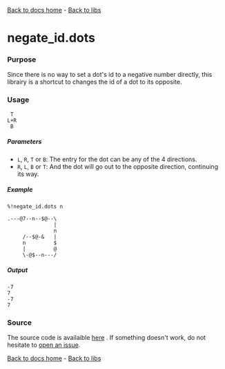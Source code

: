 [Back to docs home](../index.md) - [Back to libs](index.md#simple-operations-on-dots)
# negate_id.dots

### Purpose
Since there is no way to set a dot's id to a negative number directly, this librairy is a shortcut to changes the id of a dot to its opposite.

### Usage
    
     T
    L+R
     B

##### Parameters
- `L`, `R`, `T` or `B`: The entry for the dot can be any of the 4 directions.
- `R`, `L`, `B` or `T`: And the dot will go out to the opposite direction, continuing its way.

##### Example

    %!negate_id.dots n

    .---@7--n--$@--\
                   |
                   n
         /--$@-&   |
         n         $
         |         @
         \-@$--n---/

##### Output 

    -7
    7
    -7
    7

### Source 
The source code is availaible [here](https://github.com/ddorn/asciidots/blob/master/libs/negate_id.dots)
. If something doesn't work, do not hesitate to [open an issue](https://github.com/ddorn/asciidots/issues/new?title=Bug%20in%20negate_id%20librairy:%20).

[Back to docs home](../index.md) - [Back to libs](index.md#simple-operations-on-dots)

